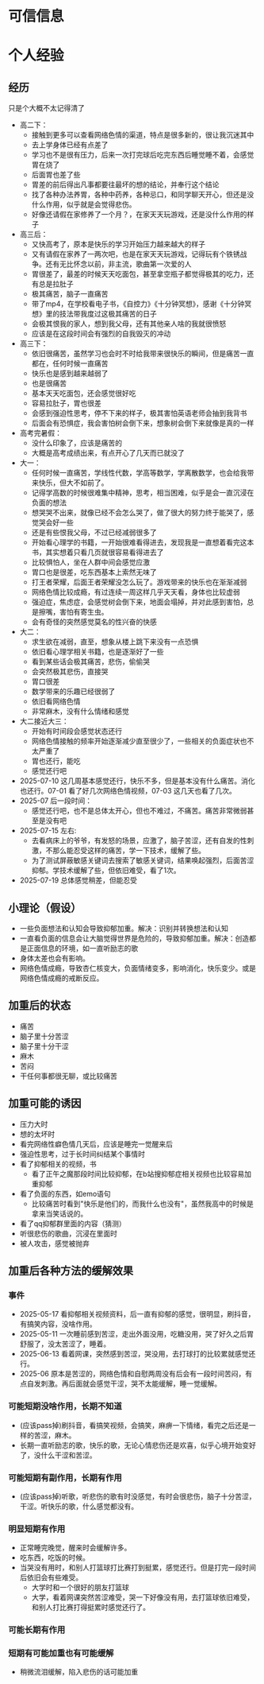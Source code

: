 # 可信信息

# 个人经验

## 经历
只是个大概不太记得清了
- 高二下：
    - 接触到更多可以查看网络色情的渠道，特点是很多新的，很让我沉迷其中
    - 去上学身体已经有点差了
    - 学习也不是很有压力，后来一次打完球后吃完东西后睡觉睡不着，会感觉胃在烧了
    - 后面胃也差了些
    - 胃差的前后得出凡事都要往最坏的想的结论，并奉行这个结论
    - 找了各种办法养胃，各种中药养，各种忌口，和同学聊天开心，但还是没什么作用，似乎就是会觉得悲伤。
    - 好像还请假在家修养了一个月？，在家天天玩游戏，还是没什么作用的样子
- 高三后：
    - 又快高考了，原本是快乐的学习开始压力越来越大的样子
    - 又有请假在家养了一两次吧，也是在家天天玩游戏，记得玩有个铁锈战争。还有无比怀念以前，非主流，歌曲第一次爱的人
    - 胃很差了，最差的时候天天吃面包，甚至拿空瓶子都觉得极其的吃力，还有总是拉肚子
    - 极其痛苦，脑子一直痛苦
    - 带了mp4，在学校看电子书，《自控力》《十分钟冥想》，感谢《十分钟冥想》里的技法带我度过这极其痛苦的日子
    - 会极其恨我的家人，想到我父母，还有其他亲人啥的我就很愤怒
    - 应该是在这段时间会有强烈的自我毁灭的冲动
- 高三下：
    - 依旧很痛苦，虽然学习也会时不时给我带来很快乐的瞬间，但是痛苦一直都在，任何时候一直痛苦
    - 快乐也是感到越来越弱了
    - 也是很痛苦
    - 基本天天吃面包，还会感觉很好吃
    - 容易拉肚子，胃也很差
    - 会感到强迫性思考，停不下来的样子，极其害怕英语老师会抽到我背书
    - 后面会有恐惧症，我会害怕树会倒下来，想象树会倒下来就像是真的一样
- 高考完暑假：
    - 没什么印象了，应该是痛苦的
    - 大概是高考成绩出来，有点开心了几天而已就没了
- 大一：
    - 任何时候一直痛苦，学线性代数，学高等数学，学离散数学，也会给我带来快乐，但大不如前了。
    - 记得学高数的时候很难集中精神，思考，相当困难，似乎是会一直沉浸在负面的想法
    - 想哭哭不出来，就像已经不会怎么哭了，做了很大的努力终于能哭了，感觉哭会好一些
    - 还是有些恨我父母，不过已经减弱很多了
    - 开始看心理学的书籍，一开始很难看得进去，发现我是一直想着看完这本书，其实想着只看几页就很容易看得进去了
    - 比较惧怕人，坐在人群中间会感觉应激
    - 胃口也是很差，吃东西基本上索然无味了
    - 打王者荣耀，后面王者荣耀没怎么玩了。游戏带来的快乐也在渐渐减弱
    - 网络色情比较成瘾，有过连续一周这样几乎天天看，身体也比较虚弱
    - 强迫症，焦虑症，会感觉树会倒下来，地面会塌掉，并对此感到害怕，总是擦嘴，害怕有寄生虫。
    - 会有奇怪的突然感觉莫名的性兴奋的快感
- 大二：
    - 求生欲在减弱，直至，想象从楼上跳下来没有一点恐惧
    - 依旧看心理学相关书籍，也是逐渐好了一些
    - 看到某些话会极其痛苦，悲伤，偷偷哭
    - 会突然极其悲伤，直接哭
    - 胃口很差
    - 数学带来的乐趣已经很弱了
    - 依旧看网络色情
    - 非常麻木，没有什么情绪和感觉
- 大二接近大三：
    - 开始有时间段会感觉状态还行
    - 网络色情接触的频率开始逐渐减少直至很少了，一些相关的负面症状也不太严重了
    - 胃也还行，能吃
    - 感觉还行吧
- 2025-07-10 这几周基本感觉还行，快乐不多，但是基本没有什么痛苦。消化也还行。07-01 看了好几次网络色情视频，07-03 这几天也看了几次。
- 2025-07 后一段时间：
    - 感觉还行吧，也不是总体太开心，但也不难过，不痛苦。痛苦非常微弱甚至是没有吧
- 2025-07-15 左右:
    - 去看病床上的爷爷，有发怒的场景，应激了，脑子苦涩，还有自发的性刺激，不那么能忍受这样的痛苦，学一下技术，缓解了些。
    - 为了测试屏蔽敏感关键词去搜索了敏感关键词，结果唤起强烈，后面苦涩抑郁。学技术缓解了些，但依旧难受，看了1次。
- 2025-07-19 总体感觉稍差，但能忍受

## 小理论（假设）

- 一些负面想法和认知会导致抑郁加重。解决：识别并转换想法和认知
- 一直看负面的信息会让大脑觉得世界是危险的，导致抑郁加重。解决：创造都是正面信息的环境，如一直听励志的歌
- 身体太差也会有影响。
- 网络色情成瘾，导致杏仁核变大，负面情绪变多，影响消化，快乐变少。或是网络色情成瘾的戒断反应。

## 加重后的状态
- 痛苦
- 脑子里十分苦涩
- 脑子里十分干涩
- 麻木
- 苦闷
- 干任何事都很无聊，或比较痛苦

## 加重可能的诱因
- 压力大时
- 想的太坏时
- 看完网络性癖色情几天后，应该是睡完一觉醒来后
- 强迫性思考，过于长时间纠结某个事情时
- 看了抑郁相关的视频，书
    - 看了正午之魔那段时间比较抑郁，在b站搜抑郁症相关视频也比较容易加重抑郁
- 看了负面的东西，如emo语句
    - 比较痛苦时看到"快乐是他们的，而我什么也没有"，虽然我高中的时候是拿来当笑话说的。
- 看了qq抑郁群里面的内容（猜测）
- 听很悲伤的歌曲，沉浸在里面时
- 被人攻击，感觉被抛弃

## 加重后各种方法的缓解效果
### 事件
- 2025-05-17 看抑郁相关视频资料，后一直有抑郁的感觉，很明显，刷抖音，有搞笑内容，没啥作用。
- 2025-05-11 一次睡前感到苦涩，走出外面没用，吃糖没用，哭了好久之后胃舒服了，没太苦涩了，睡着。
- 2025-06-13 看着网课，突然感到苦涩，哭没用，去打球打的比较累就感觉还行。
- 2025-06 原本是苦涩的，网络色情和自慰两周没有后会有一段时间苦闷，有点自发刺激。再后面就会感觉干涩，哭不太能缓解，睡一觉缓解。
### 可能短期没啥作用，长期不知道
- (应该pass掉)刷抖音，看搞笑视频，会搞笑，麻痹一下情绪，看完之后还是一样的苦涩，麻木。
- 长期一直听励志的歌，快乐的歌，无论心情悲伤还是欢喜，似乎心境开始变好了，没什么干涩和苦涩。
### 可能短期有副作用，长期有作用
- (应该pass掉)听歌，听悲伤的歌有时没感觉，有时会很悲伤，脑子十分苦涩，干涩。听快乐的歌，什么感觉都没有。
### 明显短期有作用
- 正常睡完晚觉，醒来时会缓解许多。
- 吃东西，吃饭的时候。
- 当哭没有用时，和别人打篮球打比赛打到挺累，感觉还行。但是打完一段时间后依旧会有些难受。
    - 大学时和一个很好的朋友打篮球
    - 大学，看着网课突然苦涩难受，哭一下好像没有用，去打篮球依旧难受，和别人打比赛打得挺累时感觉还行了。
### 可能长期有作用
### 短期有可能加重也有可能缓解
- 稍微流泪缓解，陷入悲伤的话可能加重
